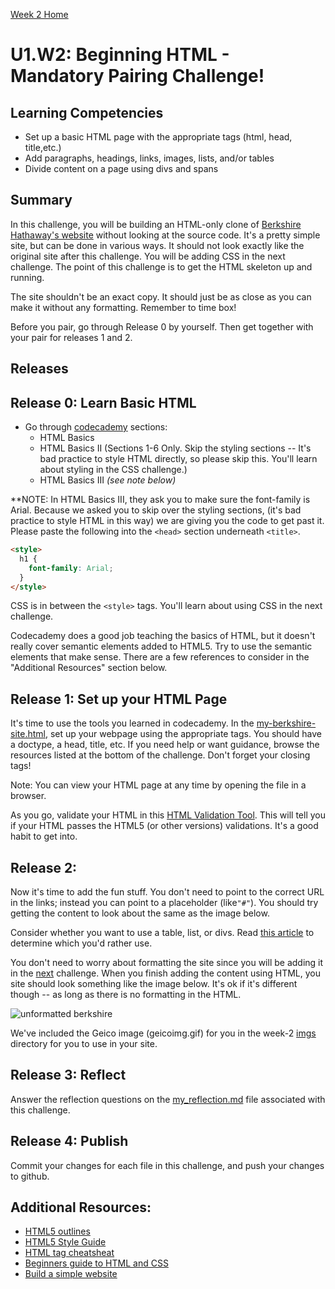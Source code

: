 [Week 2 Home](../)

# U1.W2: Beginning HTML - Mandatory Pairing Challenge!

## Learning Competencies
- Set up a basic HTML page with the appropriate tags (html, head, title,etc.)
- Add paragraphs, headings, links, images, lists, and/or tables
- Divide content on a page using divs and spans

## Summary
In this challenge, you will be building an HTML-only clone of [Berkshire Hathaway's website](http://www.berkshirehathaway.com/) without looking at the source code. It's a pretty simple site, but can be done in various ways. It should not look exactly like the original site after this challenge. You will be adding CSS in the next challenge. The point of this challenge is to get the HTML skeleton up and running.

The site shouldn't be an exact copy. It should just be as close as you can make it without any formatting. Remember to time box!

Before you pair, go through Release 0 by yourself. Then get together with your pair for releases 1 and 2.

## Releases

## Release 0: Learn Basic HTML

- Go through [codecademy](http://www.codecademy.com/en/tracks/web) sections:
  - HTML Basics
  - HTML Basics II (Sections 1-6 Only. Skip the styling sections -- It's bad practice to style HTML directly, so please skip this. You'll learn about styling in the CSS challenge.)
  - HTML Basics III *(see note below)*

**NOTE: In HTML Basics III, they ask you to make sure the font-family is Arial. Because we asked you to skip over the styling sections, (it's bad practice to style HTML in this way) we are giving you the code to get past it. Please paste the following into the `<head>` section underneath `<title>`.

```html
<style>
  h1 {
    font-family: Arial;
  }
</style>
```
CSS is in between the `<style>` tags. You'll learn about using CSS in the next challenge.

Codecademy does a good job teaching the basics of HTML, but it doesn't really cover semantic elements added to HTML5. Try to use the semantic elements that make sense. There are a few references to consider in the "Additional Resources" section below.

## Release 1: Set up your HTML Page
It's time to use the tools you learned in codecademy. In the [my-berkshire-site.html](my-berkshire-site.html), set up your webpage using the appropriate tags. You should have a doctype, a head, title, etc. If you need help or want guidance, browse the resources listed at the bottom of the challenge. Don't forget your closing tags!

Note: You can view your HTML page at any time by opening the file in a browser.

As you go, validate your HTML in this [HTML Validation Tool](http://validator.w3.org/#validate_by_input). This will tell you if your HTML passes the HTML5 (or other versions) validations. It's a good habit to get into.

## Release 2:
Now it's time to add the fun stuff. You don't need to point to the correct URL in the links; instead you can point to a placeholder (like`"#"`). You should try getting the content to look about the same as the image below.

Consider whether you want to use a table, list, or divs. Read [this article](http://www.smashingmagazine.com/2009/04/08/from-table-hell-to-div-hell/) to determine which you'd rather use.

You don't need to worry about formatting the site since you will be adding it in the [next](../beginning-css) challenge. When you finish adding the content using HTML, you site should look something like the image below. It's ok if it's different though -- as long as there is no formatting in the HTML.

![unformatted berkshire](../imgs/unformatted-berkshire.png)

We've included the Geico image (geicoimg.gif) for you in the week-2 [imgs](../imgs) directory for you to use in your site.

## Release 3: Reflect
Answer the reflection questions on the [my_reflection.md](my_reflection.md) file associated with this challenge.

## Release 4: Publish
Commit your changes for each file in this challenge, and push your changes to github.

## Additional Resources:
- [HTML5 outlines](http://html5doctor.com/outlines/)
- [HTML5 Style Guide](https://developer.mozilla.org/en-US/docs/Web/Guide/HTML/Sections_and_Outlines_of_an_HTML5_document)
- [HTML tag cheatsheat](http://skillcrush.com/wp-content/uploads/2012/06/HTML-Cheatsheet-Skillcrush.pdf)
- [Beginners guide to HTML and CSS](http://learn.shayhowe.com/html-css/)
- [Build a simple website](http://teamtreehouse.com/library/build-a-simple-website)
